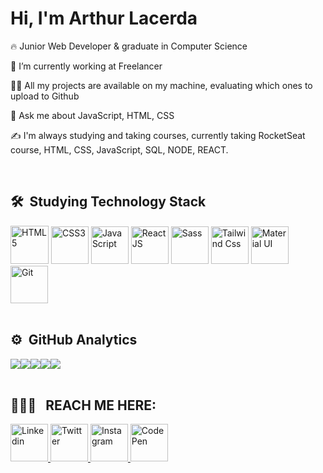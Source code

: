 <h1 align="left">Hi, I'm Arthur Lacerda</h1>
<p align="left"></p>

🔥 Junior Web Developer & graduate in Computer Science

🔭 I’m currently working at Freelancer

👨‍💻 All my projects are available on my machine, evaluating which ones to upload to Github

💬 Ask me about JavaScript, HTML, CSS

✍️ I'm always studying and taking courses, currently taking RocketSeat course, HTML, CSS, JavaScript, SQL, NODE, REACT.

<br>

## 🛠 &nbsp;Studying Technology Stack
<div>
<img src="https://cdn1.iconfinder.com/data/icons/logotypes/32/badge-html-5-512.png" width='61' title='HTML5' />
<img src="https://cdn1.iconfinder.com/data/icons/logotypes/32/badge-css-3-512.png" width='60' title='CSS3'  />
<img src="https://cdn4.iconfinder.com/data/icons/logos-and-brands/512/187_Js_logo_logos-512.png" width='60' title='JavaScript'   />
<img src="https://cdn4.iconfinder.com/data/icons/logos-3/600/React.js_logo-512.png" width="60" title="ReactJS">
<img src="https://cdn4.iconfinder.com/data/icons/logos-and-brands/512/288_Sass_logo-512.png" width='60'  title='Sass' />
<img src="https://camo.githubusercontent.com/80d9ac377b6dd0c688d55145e4a03e28f2b1079e10f69189fc5887724c22c83a/68747470733a2f2f68696768742e696f2f5f6e7578742f696d672f7461696c77696e642e333535383833382e706e67" width='60' title='Tailwind Css'   />
<img src="https://camo.githubusercontent.com/4b9bebf884546cd4759c9ba13324fe468129f8cdc0e6ffd7291f0f70da996c19/68747470733a2f2f696d672e69636f6e73382e636f6d2f636f6c6f722f35302f3030303030302f6d6174657269616c2d75692e706e67" width='60' title='Material UI'   />
<img src="https://pics.freeicons.io/uploads/icons/png/9374299221540553610-512.png" width='60'  title='Git' />
</div>

<br>

## ⚙️ &nbsp;GitHub Analytics

<div style="display: flex">
<img src="http://github-profile-summary-cards.vercel.app/api/cards/profile-details?username=tucasrl&theme=tokyonight" />
<img src="http://github-profile-summary-cards.vercel.app/api/cards/repos-per-language?username=tucasrl&theme=tokyonight" />
<img src="http://github-profile-summary-cards.vercel.app/api/cards/most-commit-language?username=tucasrl&theme=tokyonight" />
<img src="http://github-profile-summary-cards.vercel.app/api/cards/stats?username=tucasrl&theme=tokyonight" />
<img src="http://github-profile-summary-cards.vercel.app/api/cards/productive-time?username=tucasrl&theme=tokyonight&utcOffset=8" />
</div>

<br>

## 👨🏻‍💻 &nbsp; REACH ME HERE:
  
<a href="https://www.linkedin.com/in/arthur-lacerda-4310696a"  target="_blank">
<img src='https://cdn1.iconfinder.com/data/icons/logotypes/32/circle-linkedin-512.png' width='60' title="Linkedin"/>
</a>
<a href="https://twitter.com/arthur_srl/" target="_blank">
<img src='https://cdn2.iconfinder.com/data/icons/social-media-2285/512/1_Twitter2_colored_svg-512.png' width='60' title="Twitter"/>
</a>
<a href="https://www.instagram.com/arthur_arks/" target="_blank">
<img src='https://cdn3.iconfinder.com/data/icons/2018-social-media-logotypes/1000/2018_social_media_popular_app_logo_instagram-512.png' width='60' title="Instagram"/>
</a>
<a href="https://codepen.io/tucasrl/" target="_blank">
<img src='https://user-images.githubusercontent.com/39713179/179569302-193e97e8-0013-47f4-976b-bccd5f204b1f.png' title="CodePen" width='60'/>
</a>

<!--
**tucasrl/arthursrlacerda** is a ✨ -_special_- ✨ repository because its `README.md` (this file) appears on your GitHub profile.
-->
